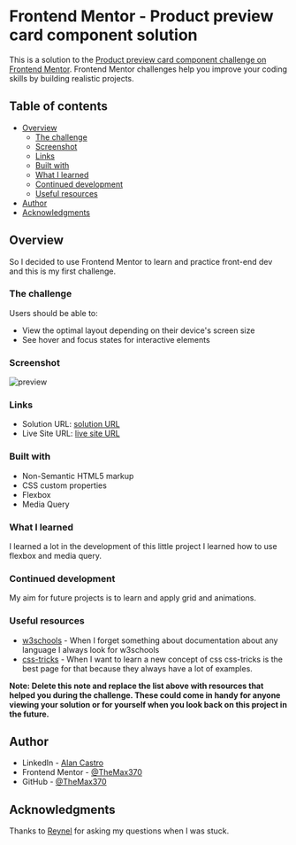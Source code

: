 # Frontend Mentor - Product preview card component solution

This is a solution to the [Product preview card component challenge on Frontend Mentor](https://www.frontendmentor.io/challenges/product-preview-card-component-GO7UmttRfa). Frontend Mentor challenges help you improve your coding skills by building realistic projects. 

## Table of contents

- [Overview](#overview)
  - [The challenge](#the-challenge)
  - [Screenshot](#screenshot)
  - [Links](#links)
  - [Built with](#built-with)
  - [What I learned](#what-i-learned)
  - [Continued development](#continued-development)
  - [Useful resources](#useful-resources)
- [Author](#author)
- [Acknowledgments](#acknowledgments)


## Overview

So I decided to use Frontend Mentor to learn and practice front-end dev and this is my first challenge.

### The challenge

Users should be able to:

- View the optimal layout depending on their device's screen size
- See hover and focus states for interactive elements

### Screenshot

![preview](https://user-images.githubusercontent.com/69474247/176799330-e6d5d861-fbd9-4d2c-9a68-6bb01bedfbc2.PNG)

### Links

- Solution URL: [solution URL]((https://www.frontendmentor.io/solutions/flexbox-PjHQxzhuuU))
- Live Site URL: [live site URL](https://themax370.github.io/Product-preview-card-component/)

### Built with

- Non-Semantic HTML5 markup
- CSS custom properties
- Flexbox
- Media Query


### What I learned

I learned a lot in the development of this little project I learned how to use flexbox and media query.

### Continued development

My aim for future projects is to learn and apply grid and animations.

### Useful resources

- [w3schools](https://www.w3schools.com/css/) - When I forget something about documentation about any language I always look for w3schools
- [css-tricks](https://css-tricks.com/) - When I want to learn a new concept of css css-tricks is the best page for that because they always
have a lot of examples.

**Note: Delete this note and replace the list above with resources that helped you during the challenge. These could come in handy for anyone viewing your solution or for yourself when you look back on this project in the future.**

## Author

- LinkedIn - [Alan Castro](https://www.linkedin.com/in/alan-castro-b0a2401b0/)
- Frontend Mentor - [@TheMax370](https://www.frontendmentor.io/profile/TheMax370)
- GitHub - [@TheMax370](https://github.com/TheMax370)

## Acknowledgments

Thanks to [Reynel](https://github.com/AxelCreations) for asking my questions when I was stuck.
